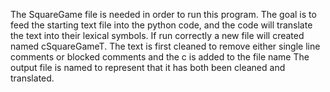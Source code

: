 The SquareGame file is needed in order to run this program. The goal is to feed the starting text file into the python code, and the code will translate the text into their lexical symbols. 
If run correctly a new file will created named cSquareGameT. 
The text is first cleaned to remove either single line comments or blocked comments and the c is added to the file name 
The output file is named to represent that it has both been cleaned and translated. 
